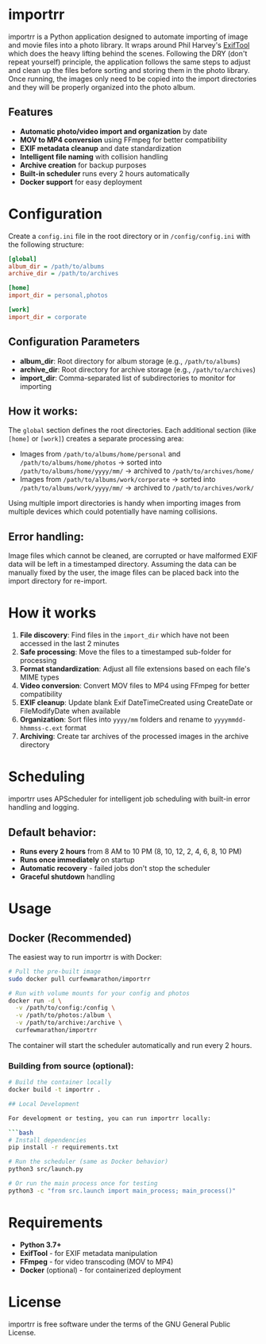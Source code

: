 # importrr

importrr is a Python application designed to automate importing of image and movie files into a photo library. It wraps around Phil Harvey's [ExifTool](https://exiftool.org/) which does the heavy lifting behind the scenes. Following the DRY (don't repeat yourself) principle, the application follows the same steps to adjust and clean up the files before sorting and storing them in the photo library. Once running, the images only need to be copied into the import directories and they will be properly organized into the photo album.

## Features

- **Automatic photo/video import and organization** by date
- **MOV to MP4 conversion** using FFmpeg for better compatibility
- **EXIF metadata cleanup** and date standardization
- **Intelligent file naming** with collision handling
- **Archive creation** for backup purposes
- **Built-in scheduler** runs every 2 hours automatically
- **Docker support** for easy deployment

# Configuration

Create a `config.ini` file in the root directory or in `/config/config.ini` with the following structure:

```ini
[global]
album_dir = /path/to/albums
archive_dir = /path/to/archives

[home]
import_dir = personal,photos

[work]
import_dir = corporate
```

## Configuration Parameters

- **album_dir**: Root directory for album storage (e.g., `/path/to/albums`)
- **archive_dir**: Root directory for archive storage (e.g., `/path/to/archives`)
- **import_dir**: Comma-separated list of subdirectories to monitor for importing

## How it works:

The `global` section defines the root directories. Each additional section (like `[home]` or `[work]`) creates a separate processing area:

- Images from `/path/to/albums/home/personal` and `/path/to/albums/home/photos` → sorted into `/path/to/albums/home/yyyy/mm/` → archived to `/path/to/archives/home/`
- Images from `/path/to/albums/work/corporate` → sorted into `/path/to/albums/work/yyyy/mm/` → archived to `/path/to/archives/work/`

Using multiple import directories is handy when importing images from multiple devices which could potentially have naming collisions.

## Error handling:

Image files which cannot be cleaned, are corrupted or have malformed EXIF data will be left in a timestamped directory. Assuming the data can be manually fixed by the user, the image files can be placed back into the import directory for re-import.  

# How it works

1. **File discovery**: Find files in the `import_dir` which have not been accessed in the last 2 minutes
2. **Safe processing**: Move the files to a timestamped sub-folder for processing
3. **Format standardization**: Adjust all file extensions based on each file's MIME types
4. **Video conversion**: Convert MOV files to MP4 using FFmpeg for better compatibility
5. **EXIF cleanup**: Update blank Exif DateTimeCreated using CreateDate or FileModifyDate when available
6. **Organization**: Sort files into `yyyy/mm` folders and rename to `yyyymmdd-hhmmss-c.ext` format
7. **Archiving**: Create tar archives of the processed images in the archive directory

# Scheduling

importrr uses APScheduler for intelligent job scheduling with built-in error handling and logging.

## Default behavior:
- **Runs every 2 hours** from 8 AM to 10 PM (8, 10, 12, 2, 4, 6, 8, 10 PM)
- **Runs once immediately** on startup
- **Automatic recovery** - failed jobs don't stop the scheduler
- **Graceful shutdown** handling

# Usage

## Docker (Recommended)

The easiest way to run importrr is with Docker:

```bash
# Pull the pre-built image
sudo docker pull curfewmarathon/importrr

# Run with volume mounts for your config and photos
docker run -d \
  -v /path/to/config:/config \
  -v /path/to/photos:/album \
  -v /path/to/archive:/archive \
  curfewmarathon/importrr
```

The container will start the scheduler automatically and run every 2 hours.

### Building from source (optional):

```bash
# Build the container locally
docker build -t importrr .

## Local Development

For development or testing, you can run importrr locally:

```bash
# Install dependencies
pip install -r requirements.txt

# Run the scheduler (same as Docker behavior)
python3 src/launch.py

# Or run the main process once for testing
python3 -c "from src.launch import main_process; main_process()"
```
# Requirements

- **Python 3.7+**
- **ExifTool** - for EXIF metadata manipulation
- **FFmpeg** - for video transcoding (MOV to MP4)
- **Docker** (optional) - for containerized deployment

# License

importrr is free software under the terms of the GNU General Public License.